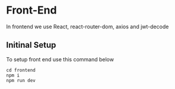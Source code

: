 # Front-End

In frontend we use React, react-router-dom, axios and jwt-decode
## Initinal Setup

To setup front end use this command below
```
cd frontend
npm i
npm run dev
```
